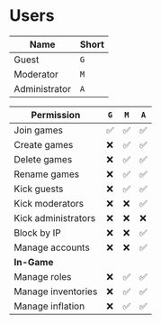 # Users

| Name          | Short |
| ------------- | ----- |
| Guest         | `G`   |
| Moderator     | `M`   |
| Administrator | `A`   |

| Permission          | `G` | `M` | `A` |
| ------------------- | --- | --- | --- |
| Join games          | ✅  | ✅  | ✅  |
| Create games        | ❌  | ✅  | ✅  |
| Delete games        | ❌  | ✅  | ✅  |
| Rename games        | ❌  | ✅  | ✅  |
| Kick guests         | ❌  | ✅  | ✅  |
| Kick moderators     | ❌  | ❌  | ✅  |
| Kick administrators | ❌  | ❌  | ❌  |
| Block by IP         | ❌  | ❌  | ✅  |
| Manage accounts     | ❌  | ❌  | ✅  |
| **In-Game**         |     |     |     |
| Manage roles        | ❌  | ✅  | ✅  |
| Manage inventories  | ❌  | ✅  | ✅  |
| Manage inflation    | ❌  | ✅  | ✅  |
